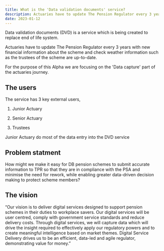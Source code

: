 ```yaml
---
title: What is the 'Data validation documents' service?
description: Actuaries have to update The Pension Regulator every 3 years with new financial information about the scheme and check weather information such as the trustees of the scheme are up-to-date has developed over time.
date: 2023-01-12
---
```


Data validation documents (DVD) is a service which is being created to replace end of life system.

Actuaries have to update The Pension Regulator every 3 years with new financial information about the scheme and check weather information such as the trustees of the scheme are up-to-date.

For the purpose of this Alpha we are focusing on the 'Data capture' part of the actuaries journey.


## The users


The service has 3 key external users,

1. Junior Actuary

2. Senior Actuary

3. Trustees

Junior Actuary do most of the data entry into the DVD service

## Problem statment


How might we make it easy for DB pension schemes to submit accurate information to TPR so that they are in compliance with the PSA and minimise the need for rework, while enabling greater data-driven decision making to protect scheme members?


## The vision

“Our vision is to deliver digital services designed to support pension schemes in their duties to workplace savers. Our digital services will be user centred, comply with government service standards and reduce delivery costs. Through digital services, we will capture data which will drive the insight required to effectively apply our regulatory powers and to create meaningful intelligence based on market themes. Digital Service Delivery drives us to be an efficient, data-led and agile regulator, demonstrating value for money.”

